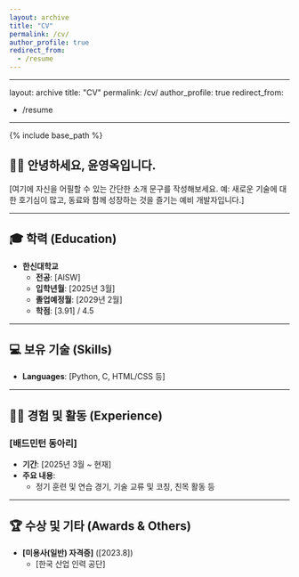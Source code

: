 ```yaml
---
layout: archive
title: "CV"
permalink: /cv/
author_profile: true
redirect_from:
  - /resume
---
```


---
layout: archive
title: "CV"
permalink: /cv/
author_profile: true
redirect_from:
  - /resume
---

{% include base_path %}

## 🙋‍♀️ 안녕하세요, 윤영옥입니다.

[여기에 자신을 어필할 수 있는 간단한 소개 문구를 작성해보세요. 예: 새로운 기술에 대한 호기심이 많고, 동료와 함께 성장하는 것을 즐기는 예비 개발자입니다.]

---

## 🎓 학력 (Education)
* **한신대학교**
  * **전공**: [AISW]
  * **입학년월**: [2025년 3월]
  * **졸업예정월**: [2029년 2월]
  * **학점**: [3.91] / 4.5

---

## 💻 보유 기술 (Skills)
* **Languages**: [Python, C, HTML/CSS 등]

---

## 🏃‍♀️ 경험 및 활동 (Experience)

### [배드민턴 동아리]
* **기간**: [2025년 3월 ~ 현재]
* **주요 내용**:
  * 정기 훈련 및 연습 경기, 기술 교류 및 코칭, 친목 활동 등

---

## 🏆 수상 및 기타 (Awards & Others)
* **[미용사(일반) 자격증]** ([2023.8])
  * [한국 산업 인력 공단]
